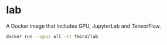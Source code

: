 # lab

A Docker image that includes GPU, JupyterLab and TensorFlow.

```bash
docker run --gpus all -it fmind/lab
```
